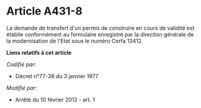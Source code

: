 # Article A431-8

La demande de transfert d'un permis de construire en cours de validité est établie conformément au formulaire enregistré par
la direction générale de la modernisation de l'Etat sous le numéro Cerfa 13412.

**Liens relatifs à cet article**

_Codifié par_:

  - Décret n°77-38 du 3 janvier 1977

_Modifié par_:

  - Arrêté du 10 février 2012 - art. 1
